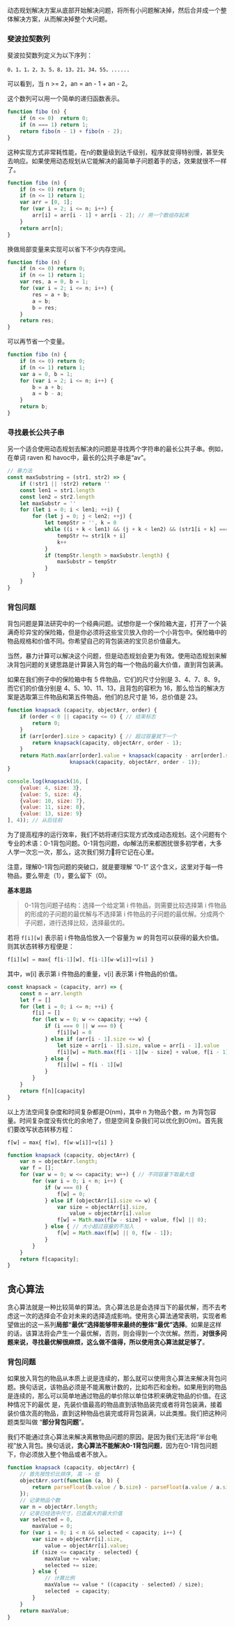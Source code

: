 动态规划解决方案从底部开始解决问题，将所有小问题解决掉，然后合并成一个整体解决方案，从而解决掉整个大问题。

### 斐波拉契数列

斐波拉契数列定义为以下序列：

```
0，1，1，2，3，5，8，13，21，34，55，......
```

可以看到，当 n >= 2，an = an - 1 + an - 2。

这个数列可以用一个简单的递归函数表示。

```javascript
function fibo (n) {
    if (n <= 0)  return 0;
    if (n === 1) return 1;
    return fibo(n - 1) + fibo(n - 2);
}
```

这种实现方式非常耗性能，在n的数量级到达千级别，程序就变得特别慢，甚至失去响应。如果使用动态规划从它能解决的最简单子问题着手的话，效果就很不一样了。

```javascript
function fibo (n) {
    if (n <= 0) return 0;
    if (n <= 1) return 1;
    var arr = [0, 1];
    for (var i = 2; i <= n; i++) {
        arr[i] = arr[i - 1] + arr[i - 2]; // 用一个数组存起来
    }
    return arr[n];
}
```

换做局部变量来实现可以省下不少内存空间。

```javascript
function fibo (n) {
    if (n <= 0) return 0;
    if (n <= 1) return 1;
    var res, a = 0, b = 1;
    for (var i = 2; i <= n; i++) {
        res = a + b;
        a = b;
        b = res;
    }
    return res;
}
```

可以再节省一个变量。

```javascript
function fibo (n) {
    if (n <= 0) return 0;
    if (n <= 1) return 1;
    var a = 0, b = 1;
    for (var i = 2; i <= n; i++) {
        b = a + b;
        a = b - a;
    }
    return b;
}
```

### 寻找最长公共子串

另一个适合使用动态规划去解决的问题是寻找两个字符串的最长公共子串。例如，在单词 raven 和 havoc中，最长的公共子串是“av”。

```javascript
// 暴力法
const maxSubstring = (str1, str2) => {
    if (!str1 || !str2) return ''
    const len1 = str1.length
    const len2 = str2.length
    let maxSubstr = ''
    for (let i = 0; i < len1; ++i) {
        for (let j = 0; j < len2; ++j) {
            let tempStr = '', k = 0
            while ((i + k < len1) && (j + k < len2) && (str1[i + k] === str2[j + k])) {
                tempStr += str1[k + i]
                k++
            }
            if (tempStr.length > maxSubstr.length) {
                maxSubstr = tempStr
            }
        }
    }
}
```

### 背包问题

背包问题是算法研究中的一个经典问题。试想你是一个保险箱大盗，打开了一个装满奇珍异宝的保险箱，但是你必须将这些宝贝放入你的一个小背包中。保险箱中的物品规格和价值不同。你希望自己的背包装进的宝贝总价值最大。

当然，暴力计算可以解决这个问题，但是动态规划会更为有效。使用动态规划来解决背包问题的关键思路是计算装入背包的每一个物品的最大价值，直到背包装满。

如果在我们例子中的保险箱中有 5 件物品，它们的尺寸分别是 3、4、7、8、9，而它们的价值分别是 4、5、10、11、13，且背包的容积为 16，那么恰当的解决方案是选取第三件物品和第五件物品，他们的总尺寸是 16，总价值是 23。

```javascript
function knapsack (capacity, objectArr, order) {
    if (order < 0 || capacity <= 0) { // 结束标志
        return 0;
    }
    if (arr[order].size > capacity) { // 超过容量就下一个
        return knapsack(capacity, objectArr, order - 1);
    }
    return Math.max(arr[order].value + knapsack(capacity - arr[order].size, objectArr, order - 1),
                    knapsack(capacity, objectArr, order - 1));
}

console.log(knapsack(16, [
    {value: 4, size: 3},
    {value: 5, size: 4},
    {value: 10, size: 7},
    {value: 11, size: 8},
    {value: 13, size: 9}
], 4)); // 从后往前
```

为了提高程序的运行效率，我们不妨将递归实现方式改成动态规划。这个问题有个专业的术语：0-1背包问题。0-1背包问题，dp解法历来都困扰很多初学者，大多人学一次忘一次，那么，这次我们努力💪将它记在心里。

注意，理解0-1背包问题的突破口，就是要理解 “0-1” 这个含义，这里对于每一件物品，要么带走（1），要么留下（0)。

**基本思路**

> 0-1背包问题子结构：选择一个给定第 i 件物品，则需要比较选择第 i 件物品的形成的子问题的最优解与不选择第 i 件物品的子问题的最优解。分成两个子问题，进行选择比较，选择最优的。

若将 `f[i][w]` 表示前 i 件物品恰放入一个容量为 w 的背包可以获得的最大价值。则其状态转移方程便是：

```javascript
f[i][w] = max{ f[i-1][w], f[i-1][w-w[i]]+v[i] }
```

其中，w[i] 表示第 i 件物品的重量，v[i] 表示第 i 件物品的价值。

```javascript
const knapsack = (capacity, arr) => {
    const n = arr.length
    let f = []
    for (let i = 0; i <= n; ++i) {
        f[i] = []
        for (let w = 0; w <= capacity; ++w) {
            if (i === 0 || w === 0) {
                f[i][w] = 0
            } else if (arr[i - 1].size <= w) {
                let size = arr[i - 1].size, value = arr[i - 1].value
                f[i][w] = Math.max(f[i - 1][w - size] + value, f[i - 1][w])
            } else {
                f[i][w] = f[i - 1][w]
            }
        }
    }
    return f[n][capacity]
}
```

以上方法空间复杂度和时间复杂都是O(nm)，其中 n 为物品个数，m 为背包容量。时间复杂度没有优化的余地了，但是空间复杂我们可以优化到O(m)。首先我们要改写状态转移方程：

```javascript
f[w] = max{ f[w], f[w-w[i]]+v[i] }
```

```javascript
function knapsack (capacity, objectArr) {
    var n = objectArr.length;
    var f = [];
    for (var w = 0; w <= capacity; w++) { // 不同容量下取最大值
        for (var i = 0; i < n; i++) {
            if (w === 0) {
                f[w] = 0;
            } else if (objectArr[i].size <= w) {
                var size = objectArr[i].size,
                    value = objectArr[i].value
                f[w] = Math.max(f[w - size] + value, f[w] || 0);
            } else { // 大小超过容量的不加入
                f[w] = Math.max(f[w] || 0, f[w - 1]);
            }
        }
    }
    return f[capacity];
}
```

## 贪心算法

贪心算法就是一种比较简单的算法。贪心算法总是会选择当下的最优解，而不去考虑这一次的选择会不会对未来的选择造成影响。使用贪心算法通常表明，实现者希望做出的这一系列**局部“最优”选择能够带来最终的整体“最优”选择**。如果是这样的话，该算法将会产生一个最优解，否则，则会得到一个次优解。然而，**对很多问题来说，寻找最优解很麻烦，这么做不值得，所以使用贪心算法就足够了**。

### 背包问题

如果放入背包的物品从本质上说是连续的，那么就可以使用贪心算法来解决背包问题。换句话说，该物品必须是不能离散计数的，比如布匹和金粉。如果用到的物品是连续的，那么可以简单地通过物品的单价除以单位体积来确定物品的价值。在这种情况下的最优 是，先装价值最高的物品直到该物品装完或者将背包装满，接着装价值次高的物品，直到这种物品也装完或将背包装满，以此类推。我们把这种问题类型叫做 “**部分背包问题**”。

我们不能通过贪心算法来解决离散物品问题的原因，是因为我们无法将“半台电视”放入背包。换句话说，**贪心算法不能解决0-1背包问题**，因为在0-1背包问题下，你必须放入整个物品或者不放入。

```javascript
function knapsack (capacity, objectArr) {
    // 首先按性价比排序, 高 -> 低
    objectArr.sort(function (a, b) {
        return parseFloat(b.value / b.size) - parseFloat(a.value / a.size);
    });
    // 记录物品个数
    var n = objectArr.length;
    // 记录已经选中尺寸，已选最大的最大价值
    var selected = 0,
        maxValue = 0;
    for (var i = 0; i < n && selected < capacity; i++) {
        var size = objectArr[i].size,
            value = objectArr[i].value;
        if (size <= capacity - selected) {
            maxValue += value;
            selected += size;
        } else {
            // 计算比例
            maxValue += value * ((capacity - selected) / size);
            selected  = capacity;
        }
    }
    return maxValue;
}
```

